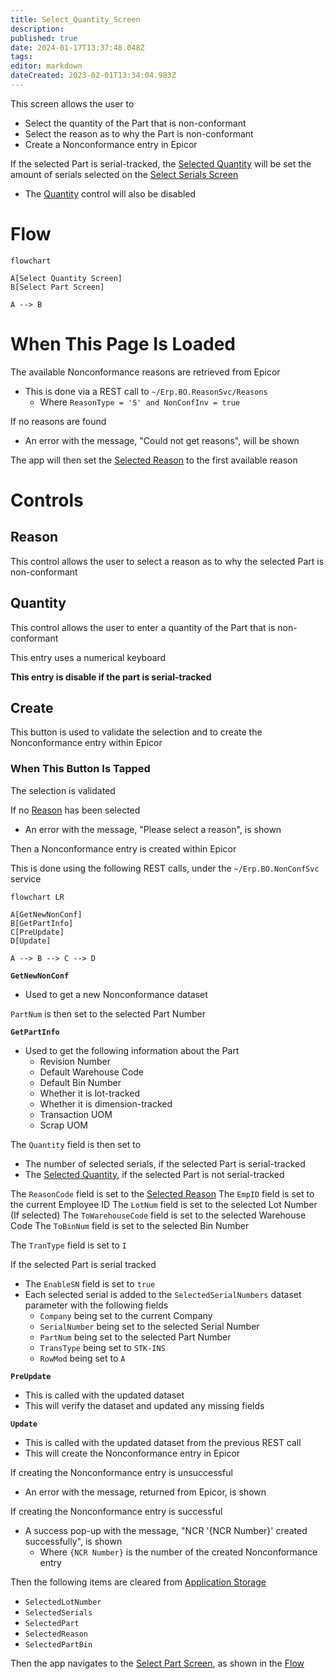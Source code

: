 ```yaml
---
title: Select_Quantity_Screen
description: 
published: true
date: 2024-01-17T13:37:48.048Z
tags: 
editor: markdown
dateCreated: 2023-02-01T13:34:04.983Z
---
```


This screen allows the user to 
- Select the quantity of the Part that is non-conformant
- Select the reason as to why the Part is non-conformant 
- Create a Nonconformance entry in Epicor

If the selected Part is serial-tracked, the [Selected Quantity](#quantity) will be set the amount of serials selected on the [Select Serials Screen](./Select_Serials_Screen.md)
- The [Quantity](#quantity) control will also be disabled

# Flow
```mermaid
flowchart

A[Select Quantity Screen]
B[Select Part Screen]

A --> B
```


# When This Page Is Loaded
The available Nonconformance reasons are retrieved from Epicor
- This is done via a REST call to `~/Erp.BO.ReasonSvc/Reasons`
	- Where `ReasonType = 'S' and NonConfInv = true`

If no reasons are found
- An error with the message, "Could not get reasons", will be shown

The app will then set the [Selected Reason](#reason) to the first available reason


# Controls
## Reason
This control allows the user to select a reason as to why the selected Part is non-conformant


## Quantity
This control allows the user to enter a quantity of the Part that is non-conformant

This entry uses a numerical keyboard

**This entry is disable if the part is serial-tracked** 


## Create
This button is used to validate the selection and to create the Nonconformance entry within Epicor

### When This Button Is Tapped
The selection is validated

If no [Reason](#reason) has been selected
- An error with the message, "Please select a reason", is shown

Then a Nonconformance entry is created within Epicor

This is done using the following REST calls, under the `~/Erp.BO.NonConfSvc` service
```mermaid
flowchart LR

A[GetNewNonConf]
B[GetPartInfo]
C[PreUpdate]
D[Update]

A --> B --> C --> D
```

**`GetNewNonConf`**
- Used to get a new Nonconformance dataset

`PartNum` is then set to the selected Part Number

**`GetPartInfo`**
- Used to get the following information about the Part
	- Revision Number
	- Default Warehouse Code
	- Default Bin Number
	- Whether it is lot-tracked
	- Whether it is dimension-tracked
	- Transaction UOM
	- Scrap UOM

The `Quantity` field is then set to
- The number of selected serials, if the selected Part is serial-tracked
- The [Selected Quantity](#quantity), if the selected Part is not serial-tracked

The `ReasonCode` field is set to the [Selected Reason](#reason)
The `EmpID` field is set to the current Employee ID
The `LotNum` field is set to the selected Lot Number (If selected)
The `ToWarehouseCode` field is set to the selected Warehouse Code
The `ToBinNum` field is set to the selected Bin Number

The `TranType` field is set to `I`

If the selected Part is serial tracked
- The `EnableSN` field is set to `true`
- Each selected serial is added to the `SelectedSerialNumbers` dataset parameter with the following fields
	- `Company` being set to the current Company
	- `SerialNumber` being set to the selected Serial Number
	- `PartNum` being set to the selected Part Number
	- `TransType` being set to `STK-INS`
	- `RowMod` being set to `A`

**`PreUpdate`**
- This is called with the updated dataset
- This will verify the dataset and updated any missing fields

**`Update`**
- This is called with the updated dataset from the previous REST call
- This will create the Nonconformance entry in Epicor

If creating the Nonconformance entry is unsuccessful
- An error with the message, returned from Epicor, is shown

If creating the Nonconformance entry is successful
- A success pop-up with the message, "NCR '{NCR Number}' created successfully", is shown
	- Where `{NCR Number}` is the number of the created Nonconformance entry

Then the following items are cleared from [Application Storage](../../../Application_Storage.md)
- `SelectedLotNumber`
- `SelectedSerials`
- `SelectedPart`
- `SelectedReason`
- `SelectedPartBin`

Then the app navigates to the [Select Part Screen](./Select_Part_Screen.md), as shown in the [Flow](#flow)
